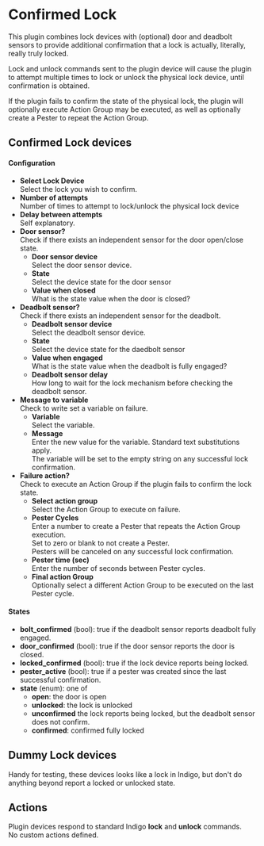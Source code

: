 # Confirmed Lock
This plugin combines lock devices with (optional) door and deadbolt sensors to provide additional confirmation that a lock is actually, literally, really truly locked.

Lock and unlock commands sent to the plugin device will cause the plugin to attempt multiple times to lock or unlock the physical lock device, until confirmation is obtained.

If the plugin fails to confirm the state of the physical lock, the plugin will optionally execute Action Group may be executed, as well as optionally create a Pester to repeat the Action Group.

## Confirmed Lock devices

#### Configuration

* **Select Lock Device**  
Select the lock you wish to confirm.
* **Number of attempts**  
Number of times to attempt to lock/unlock the physical lock device
* **Delay between attempts**  
Self explanatory.
* **Door sensor?**  
Check if there exists an independent sensor for the door open/close state.
    * **Door sensor device**  
    Select the door sensor device.
    * **State**  
    Select the device state for the door sensor
    * **Value when closed**  
    What is the state value when the door is closed?
* **Deadbolt sensor?**  
Check if there exists an independent sensor for the deadbolt.
    * **Deadbolt sensor device**  
    Select the deadbolt sensor device.
    * **State**  
    Select the device state for the daedbolt sensor
    * **Value when engaged**  
    What is the state value when the deadbolt is fully engaged?
    * **Deadbolt sensor delay**  
    How long to wait for the lock mechanism before checking the deadbolt sensor.
* **Message to variable**  
Check to write set a variable on failure.
    * **Variable**  
    Select the variable.
    * **Message**  
    Enter the new value for the variable.  Standard text substitutions apply.  
    The variable will be set to the empty string on any successful lock confirmation.
* **Failure action?**  
Check to execute an Action Group if the plugin fails to confirm the lock state.
    * **Select action group**  
    Select the Action Group to execute on failure.
    * **Pester Cycles**  
    Enter a number to create a Pester that repeats the Action Group execution.  
    Set to zero or blank to not create a Pester.  
    Pesters will be canceled on any successful lock confirmation.
    * **Pester time (sec)**  
    Enter the number of seconds between Pester cycles.
    * **Final action Group**  
    Optionally select a different Action Group to be executed on the last Pester cycle.

#### States

* **bolt_confirmed** (bool): true if the deadbolt sensor reports deadbolt fully engaged.
* **door_confirmed** (bool): true if the door sensor reports the door is closed.
* **locked_confirmed** (bool): true if the lock device reports being locked.
* **pester_active** (bool): true if a pester was created since the last successful confirmation.
* **state** (enum): one of
    * **open**: the door is open
    * **unlocked**: the lock is unlocked
    * **unconfirmed** the lock reports being locked, but the deadbolt sensor does not confirm.
    * **confirmed**: confirmed fully locked

## Dummy Lock devices

Handy for testing, these devices looks like a lock in Indigo, but don't do anything beyond report a locked or unlocked state.

## Actions

Plugin devices respond to standard Indigo **lock** and **unlock** commands.  
No custom actions defined.
